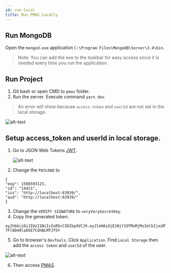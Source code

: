 ```yaml
---
id: run-local
title: Run PMAS Locally
---
```


## Run MongoDB

Open the `mongod.exe` application `C:\Program Files\MongoDB\Server\3.4\bin`.

> Note: You can add the exe to the taskbar for easy access since it is needed every time you run the application.

## Run Project

1.  Git bash or open CMD to `pmas` folder.
2.  Run the server. Execute command `yarn dev`.

> An error will show because `access-token` and `userId` are not set in the local storage.

![alt-text](/img/error-starting.png)

## Setup access_token and userId in local storage.

1.  Go to JSON Web Tokens [JWT](https://jwt.io/).

    ![alt-text](/img/jwt.png)

2.  Change the `PAYLOAD` to

```
{
"exp": 1566593123,
"id": "14421",
"iss": "http://localhost:63939/",
"aud": "http://localhost:63939/"
}
```

3.  Change the `VERIFY SIGNATURE` to `veryVerySecretKey`.
4.  Copy the generated token.

```
eyJhbGciOiJIUzI1NiIsInR5cCI6IkpXVCJ9.eyJleHAiOjE1NjY1OTMxMjMsImlkIjoiMTQ0MjEiLCJpc3MiOiJodHRwOi8vbG9jYWxob3N0OjYzOTM5LyIsImF1ZCI6Imh0dHA6Ly9sb2NhbGhvc3Q6NjM5MzkvIn0.n6SwzLnjzsLNBEYJEF-7Fl8D49la65E7CdhBLMTJf5Y
```

5.  Go to browser's `DevTools`. Click `Application`. Find `Local Storage` then add the `access token` and `userId` of the user.

![alt-text](/img/local-storage.png)

6.  Then access [PMAS](http://localhost:3000/app/evaluationform).
